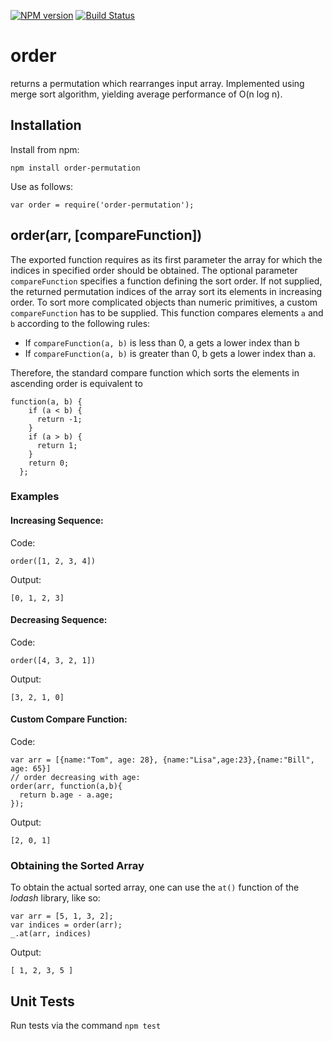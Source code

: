 [![NPM version](https://badge.fury.io/js/order-permutation.svg)](http://badge.fury.io/js/order-permutation)
[![Build Status](https://travis-ci.org/Planeshifter/order.svg)](https://travis-ci.org/Planeshifter/order)

# order
returns a permutation which rearranges input array. Implemented
using merge sort algorithm, yielding average performance of O(n log n).

## Installation

Install from npm:

```
npm install order-permutation
```
Use as follows:

```
var order = require('order-permutation');
```

## order(arr, [compareFunction])

The exported function requires as its first parameter the array for which the indices in specified order should be obtained. The optional parameter `compareFunction` specifies a function defining the sort order. If not supplied, the returned permutation indices of the  array sort its elements in increasing order. To sort more complicated objects than numeric primitives, a custom `compareFunction` has to be supplied. This function compares elements `a` and `b` according to the following rules:
- If `compareFunction(a, b)` is less than 0, a gets a lower index than b
- If `compareFunction(a, b)` is greater than 0, b gets a lower index than a.

Therefore, the standard compare function which sorts the elements in ascending order is equivalent to
```
function(a, b) {
    if (a < b) {
      return -1;
    }
    if (a > b) {
      return 1;
    }
    return 0;
  };
```

### Examples

#### Increasing Sequence:

Code:
```
order([1, 2, 3, 4])
```

Output:
```
[0, 1, 2, 3]
```

#### Decreasing Sequence:

Code:
```
order([4, 3, 2, 1])
```

Output:
```
[3, 2, 1, 0]
```

#### Custom Compare Function:

Code:
```
var arr = [{name:"Tom", age: 28}, {name:"Lisa",age:23},{name:"Bill", age: 65}]
// order decreasing with age:
order(arr, function(a,b){
  return b.age - a.age;
});
```

Output:
```
[2, 0, 1]
```

### Obtaining the Sorted Array

To obtain the actual sorted array, one can use the `at()` function of the *lodash* library, like so:

```
var arr = [5, 1, 3, 2];
var indices = order(arr);
_.at(arr, indices)
```

Output:
```
[ 1, 2, 3, 5 ]
```  

## Unit Tests

Run tests via the command `npm test`
